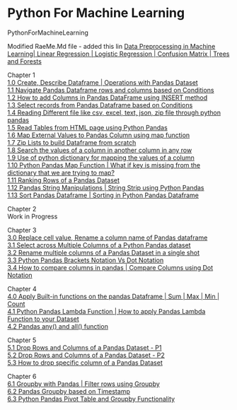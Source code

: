 # Python For Machine Learning
PythonForMachineLearning

Modified RaeMe.Md file - added this lin
[Data Preprocessing in Machine Learning| Linear Regression | Logistic Regression | Confusion Matrix | Trees and Forests](https://www.youtube.com/playlist?list=PLE-8p-CwnFPuOjFcbnXLFvSQaHFK3ymUW)

Chapter 1</br>
[1.0 Create, Describe Dataframe | Operations with Pandas Dataset](https://youtu.be/gNTPt1ggAhg)</br>
[1.1 Navigate Pandas Dataframe rows and columns based on Conditions](https://youtu.be/KkUoRIIRKW0)</br>
[1.2 How to add Columns in Pandas DataFrame using INSERT method](https://youtu.be/5Dgu7mv3JtQ)</br>
[1.3 Select records from Pandas Dataframe based on Conditions](https://youtu.be/CnKo7lka0to)</br>
[1.4 Reading Different file like csv, excel, text, json, zip file through python pandas](https://youtu.be/IqVaze49O18)</br>
[1.5 Read Tables from HTML page using Python Pandas](https://youtu.be/sb8JsLhurXo)</br>
[1.6 Map External Values to Pandas Column using map function](https://youtu.be/Qlhld9whk7I)</br>
[1.7 Zip Lists to build Dataframe from scratch](https://youtu.be/_9miGUXg61Y)</br>
[1.8 Search the values of a column in another column in any row](https://youtu.be/5UyQaxzQEe4)</br>
[1.9 Use of python dictionary for mapping the values of a column](https://youtu.be/6MJfg_Tf324)</br>
[1.10 Python Pandas Map Function | What if key is missing from the dictionary that we are trying to map?](https://youtu.be/PVfsaTTjvOU)</br>
[1.11 Ranking Rows of a Pandas Dataset](https://youtu.be/qOoso7VSF2g)</br>
[1.12 Pandas String Manipulations | String Strip using Python Pandas](https://youtu.be/GhSqQwI8aMA)</br>
[1.13 Sort Pandas Dataframe | Sorting in Python Pandas Dataframe](https://youtu.be/rtt8keMX87s)</br>

Chapter 2</br>
Work in Progress</br>

Chapter 3</br>
[3.0 Replace cell value, Rename a column name of Pandas dataframe](https://youtu.be/y8VqyzqkoSI)</br>
[3.1 Select across Multiple Columns of a Python Pandas dataset](https://youtu.be/gOAh0nc2VxA)</br>
[3.2 Rename multiple columns of a Pandas Dataset in a single shot](https://youtu.be/C7wjwLPr9AA)</br>
[3.3 Python Pandas Brackets Notation Vs Dot Notation](https://youtu.be/T2ScJTDQujY)</br>
[3.4 How to compare columns in pandas | Compare Columns using Dot Notation](https://youtu.be/hFTMSb7loMA)</br>

Chapter 4</br>
[4.0 Apply Built-in functions on the pandas Dataframe  | Sum | Max | Min | Count](https://youtu.be/hllTTzHazDY)</br>
[4.1 Python Pandas Lambda Function | How to apply Pandas Lambda Function to your Dataset](https://youtu.be/6X6A8M2-Avg)</br>
[4.2 Pandas any() and all() function](https://youtu.be/8rPBPJVq030)</br>

Chapter 5</br>
[5.1 Drop Rows and Columns of a Pandas Dataset - P1](https://youtu.be/_ctp-hhikac)</br>
[5.2 Drop Rows and Columns of a Pandas Dataset - P2](https://youtu.be/3CSAUQrRcpI)</br>
[5.3 How to drop specific column of a Pandas Dataset](https://youtu.be/AnO5pSyaNsA)</br>

Chapter 6</br>
[6.1 Groupby with Pandas | Filter rows using Groupby](https://youtu.be/okJr-WVkI4U)</br>
[6.2 Pandas Groupby based on Timestamp](https://youtu.be/3VXvKBxq8CY)</br>
[6.3 Python Pandas Pivot Table and Groupby Functionality](https://youtu.be/_E1bMgiI-Co)</br>
[]()</br>
[]()</br>
[]()</br>
[]()</br>
[]()</br>
[]()</br>
[]()</br>


